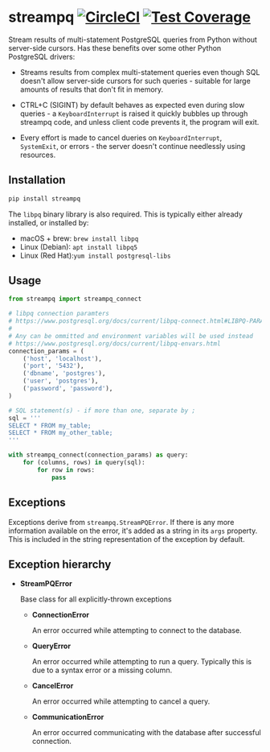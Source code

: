 # streampq [![CircleCI](https://circleci.com/gh/uktrade/streampq.svg?style=shield)](https://circleci.com/gh/uktrade/streampq) [![Test Coverage](https://api.codeclimate.com/v1/badges/d96c6b7b6f8cf6ecfd9c/test_coverage)](https://codeclimate.com/github/uktrade/streampq/test_coverage)

Stream results of multi-statement PostgreSQL queries from Python without server-side cursors. Has these benefits over some other Python PostgreSQL drivers:

- Streams results from complex multi-statement queries even though SQL doesn't allow server-side cursors for such queries - suitable for large amounts of results that don't fit in memory.

- CTRL+C (SIGINT) by default behaves as expected even during slow queries - a `KeyboardInterrupt` is raised it quickly bubbles up through streampq code, and unless client code prevents it, the program will exit.

- Every effort is made to cancel dueries on `KeyboardInterrupt`, `SystemExit`, or errors - the server doesn't continue needlessly using resources.


## Installation

```bash
pip install streampq
```

The `libpq` binary library is also required. This is typically either already installed, or installed by: 

- macOS + brew: `brew install libpq`
- Linux (Debian): `apt install libpq5`
- Linux (Red Hat):`yum install postgresql-libs`


## Usage

```python
from streampq import streampq_connect

# libpq connection paramters
# https://www.postgresql.org/docs/current/libpq-connect.html#LIBPQ-PARAMKEYWORDS
#
# Any can be ommitted and environment variables will be used instead
# https://www.postgresql.org/docs/current/libpq-envars.html
connection_params = (
    ('host', 'localhost'),
    ('port', '5432'),
    ('dbname', 'postgres'),
    ('user', 'postgres'),
    ('password', 'password'),
)

# SQL statement(s) - if more than one, separate by ;
sql = '''
SELECT * FROM my_table;
SELECT * FROM my_other_table;
'''

with streampq_connect(connection_params) as query:
    for (columns, rows) in query(sql):
        for row in rows:
            pass
```


## Exceptions

Exceptions derive from `streampq.StreamPQError`. If there is any more information available on the error, it's added as a string in its `args` property. This is included in the string representation of the exception by default.


## Exception hierarchy

  - **StreamPQError**

    Base class for all explicitly-thrown exceptions

    - **ConnectionError**

      An error occurred while attempting to connect to the database.

    - **QueryError**

      An error occurred while attempting to run a query. Typically this is due to a syntax error or a missing column.

    - **CancelError**

      An error occurred while attempting to cancel a query.

    - **CommunicationError**

      An error occurred communicating with the database after successful connection.
